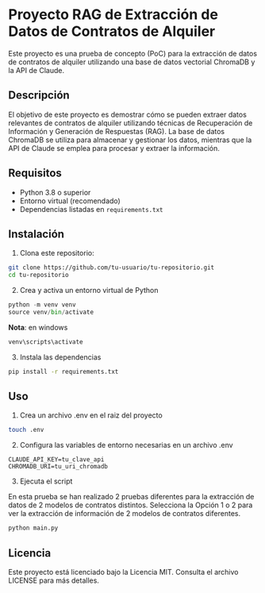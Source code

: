 # Proyecto RAG de Extracción de Datos de Contratos de Alquiler

Este proyecto es una prueba de concepto (PoC) para la extracción de datos de contratos de alquiler utilizando una base de datos vectorial ChromaDB y la API de Claude.

## Descripción

El objetivo de este proyecto es demostrar cómo se pueden extraer datos relevantes de contratos de alquiler utilizando técnicas de Recuperación de Información y Generación de Respuestas (RAG). La base de datos ChromaDB se utiliza para almacenar y gestionar los datos, mientras que la API de Claude se emplea para procesar y extraer la información.

## Requisitos

- Python 3.8 o superior
- Entorno virtual (recomendado)
- Dependencias listadas en `requirements.txt`

## Instalación

1. Clona este repositorio:
```bash
git clone https://github.com/tu-usuario/tu-repositorio.git
cd tu-repositorio
```

2. Crea y activa un entorno virtual de Python
```python
python -m venv venv
source venv/bin/activate
```

**Nota**: en windows 
```cmd
venv\scripts\activate
```

3. Instala las dependencias
```bash    
pip install -r requirements.txt
```

## Uso

1. Crea un archivo .env en el raiz del proyecto
```bash
touch .env
```

2. Configura las variables de entorno necesarias en un archivo .env
```.env
CLAUDE_API_KEY=tu_clave_api
CHROMADB_URI=tu_uri_chromadb
```

3. Ejecuta el script

En esta prueba se han realizado 2 pruebas diferentes para la extracción de datos de 2 modelos de contratos distintos. Selecciona la Opción 1 o 2 para ver la extracción de información de 2 modelos de contratos diferentes.

```bash
python main.py
```

## Licencia
Este proyecto está licenciado bajo la Licencia MIT. Consulta el archivo LICENSE para más detalles.

